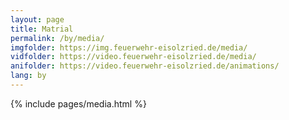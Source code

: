 ```yaml
---
layout: page
title: Matrial
permalink: /by/media/
imgfolder: https://img.feuerwehr-eisolzried.de/media/
vidfolder: https://video.feuerwehr-eisolzried.de/media/
anifolder: https://video.feuerwehr-eisolzried.de/animations/
lang: by
---
```


{% include pages/media.html %}
